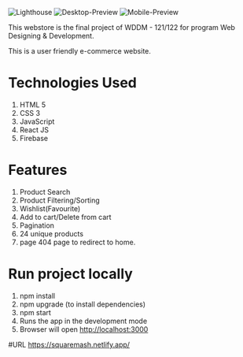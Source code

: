 

![Lighthouse](https://user-images.githubusercontent.com/12351953/115705476-93523100-a33a-11eb-8a89-e59c1ee5912d.PNG)
![Desktop-Preview](https://user-images.githubusercontent.com/12351953/115705492-98af7b80-a33a-11eb-8754-8fc274207d98.PNG)
![Mobile-Preview](https://user-images.githubusercontent.com/12351953/115705499-99e0a880-a33a-11eb-87cf-763a9782f9a6.PNG)


This webstore is the final project of WDDM - 121/122 for program Web Designing & Development. 

This is a user friendly e-commerce website.

# Technologies Used
1) HTML 5
2) CSS 3
3) JavaScript
4) React JS
5) Firebase


# Features
1) Product Search
2) Product Filtering/Sorting
3) Wishlist(Favourite)
4) Add to cart/Delete from cart
5) Pagination
6) 24 unique products
7) page 404 page to redirect to home.

# Run project locally 
1) npm install
2) npm upgrade (to install dependencies)
3) npm start
4) Runs the app in the development mode
5) Browser will open [http://localhost:3000](http://localhost:3000)

#URL
https://squaremash.netlify.app/



